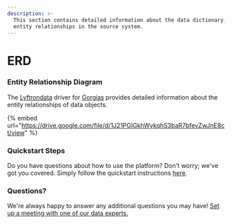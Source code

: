 ```yaml
---
description: >-
  This section contains detailed information about the data dictionary, and
  entity relationships in the source system.
---
```


# ERD

### Entity Relationship Diagram

The [Lyftrondata](https://www.lyftrondata.com/) driver for [Gorgias](https://www.lyftrondata.com/integration/sales-analytics/gorgias//) provides detailed information about the entity relationships of data objects.

{% embed url="https://drive.google.com/file/d/1J21PGIGkhWykqhS3baR7bfevZwJnE8ct/view" %}

### Quickstart Steps

Do you have questions about how to use the platform? Don't worry; we've got you covered. Simply follow the quickstart instructions [here](../README.md).

### Questions? <a href="#questions" id="questions"></a>

We're always happy to answer any additional questions you may have! [Set up a meeting with one of our data experts.](https://www.lyftrondata.com/book-a-meeting/)

